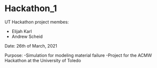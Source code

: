 # Hackathon_1
UT Hackathon project
membes:
  - Elijah Karl
  - Andrew Scheid

Date: 26th of March, 2021

Purpose: 
-Simulation for modeling material failure
-Project for the ACMW Hackathon at the University of Toledo 
